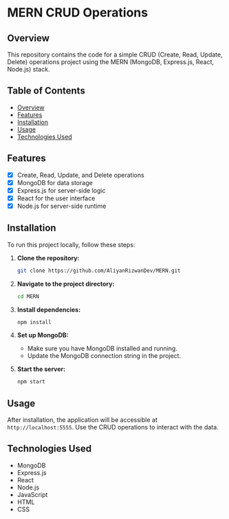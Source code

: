 
# MERN CRUD Operations


## Overview

This repository contains the code for a simple CRUD (Create, Read, Update, Delete) operations project using the MERN (MongoDB, Express.js, React, Node.js) stack.

## Table of Contents

- [Overview](#overview)
- [Features](#features)
- [Installation](#installation)
- [Usage](#usage)
- [Technologies Used](#technologies-used)


## Features

- [x] Create, Read, Update, and Delete operations
- [x] MongoDB for data storage
- [x] Express.js for server-side logic
- [x] React for the user interface
- [x] Node.js for server-side runtime

## Installation

To run this project locally, follow these steps:

1. **Clone the repository:**

   ```bash
   git clone https://github.com/AliyanRizwanDev/MERN.git
   ```

2. **Navigate to the project directory:**

   ```bash
   cd MERN
   ```

3. **Install dependencies:**

   ```bash
   npm install
   ```

4. **Set up MongoDB:**

   - Make sure you have MongoDB installed and running.
   - Update the MongoDB connection string in the project.

5. **Start the server:**

   ```bash
   npm start
   ```

## Usage

After installation, the application will be accessible at `http://localhost:5555`. Use the CRUD operations to interact with the data.

## Technologies Used

- MongoDB
- Express.js
- React
- Node.js
- JavaScript
- HTML
- CSS


